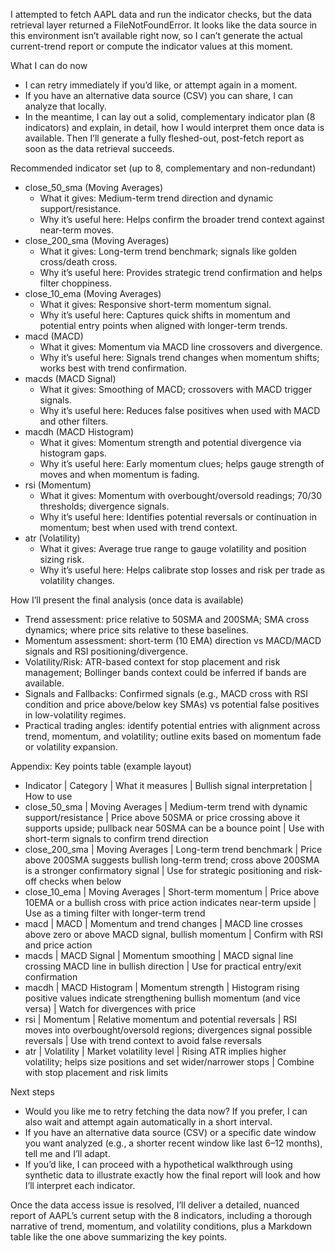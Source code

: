 I attempted to fetch AAPL data and run the indicator checks, but the data retrieval layer returned a FileNotFoundError. It looks like the data source in this environment isn’t available right now, so I can’t generate the actual current-trend report or compute the indicator values at this moment.

What I can do now
- I can retry immediately if you’d like, or attempt again in a moment.
- If you have an alternative data source (CSV) you can share, I can analyze that locally.
- In the meantime, I can lay out a solid, complementary indicator plan (8 indicators) and explain, in detail, how I would interpret them once data is available. Then I’ll generate a fully fleshed-out, post-fetch report as soon as the data retrieval succeeds.

Recommended indicator set (up to 8, complementary and non-redundant)
- close_50_sma (Moving Averages)
  - What it gives: Medium-term trend direction and dynamic support/resistance.
  - Why it’s useful here: Helps confirm the broader trend context against near-term moves.
- close_200_sma (Moving Averages)
  - What it gives: Long-term trend benchmark; signals like golden cross/death cross.
  - Why it’s useful here: Provides strategic trend confirmation and helps filter choppiness.
- close_10_ema (Moving Averages)
  - What it gives: Responsive short-term momentum signal.
  - Why it’s useful here: Captures quick shifts in momentum and potential entry points when aligned with longer-term trends.
- macd (MACD)
  - What it gives: Momentum via MACD line crossovers and divergence.
  - Why it’s useful here: Signals trend changes when momentum shifts; works best with trend confirmation.
- macds (MACD Signal)
  - What it gives: Smoothing of MACD; crossovers with MACD trigger signals.
  - Why it’s useful here: Reduces false positives when used with MACD and other filters.
- macdh (MACD Histogram)
  - What it gives: Momentum strength and potential divergence via histogram gaps.
  - Why it’s useful here: Early momentum clues; helps gauge strength of moves and when momentum is fading.
- rsi (Momentum)
  - What it gives: Momentum with overbought/oversold readings; 70/30 thresholds; divergence signals.
  - Why it’s useful here: Identifies potential reversals or continuation in momentum; best when used with trend context.
- atr (Volatility)
  - What it gives: Average true range to gauge volatility and position sizing risk.
  - Why it’s useful here: Helps calibrate stop losses and risk per trade as volatility changes.

How I’ll present the final analysis (once data is available)
- Trend assessment: price relative to 50SMA and 200SMA; SMA cross dynamics; where price sits relative to these baselines.
- Momentum assessment: short-term (10 EMA) direction vs MACD/MACD signals and RSI positioning/divergence.
- Volatility/Risk: ATR-based context for stop placement and risk management; Bollinger bands context could be inferred if bands are available.
- Signals and Fallbacks: Confirmed signals (e.g., MACD cross with RSI condition and price above/below key SMAs) vs potential false positives in low-volatility regimes.
- Practical trading angles: identify potential entries with alignment across trend, momentum, and volatility; outline exits based on momentum fade or volatility expansion.

Appendix: Key points table (example layout)
- Indicator | Category | What it measures | Bullish signal interpretation | How to use
- close_50_sma | Moving Averages | Medium-term trend with dynamic support/resistance | Price above 50SMA or price crossing above it supports upside; pullback near 50SMA can be a bounce point | Use with short-term signals to confirm trend direction
- close_200_sma | Moving Averages | Long-term trend benchmark | Price above 200SMA suggests bullish long-term trend; cross above 200SMA is a stronger confirmatory signal | Use for strategic positioning and risk-off checks when below
- close_10_ema | Moving Averages | Short-term momentum | Price above 10EMA or a bullish cross with price action indicates near-term upside | Use as a timing filter with longer-term trend
- macd | MACD | Momentum and trend changes | MACD line crosses above zero or above MACD signal, bullish momentum | Confirm with RSI and price action
- macds | MACD Signal | Momentum smoothing | MACD signal line crossing MACD line in bullish direction | Use for practical entry/exit confirmation
- macdh | MACD Histogram | Momentum strength | Histogram rising positive values indicate strengthening bullish momentum (and vice versa) | Watch for divergences with price
- rsi | Momentum | Relative momentum and potential reversals | RSI moves into overbought/oversold regions; divergences signal possible reversals | Use with trend context to avoid false reversals
- atr | Volatility | Market volatility level | Rising ATR implies higher volatility; helps size positions and set wider/narrower stops | Combine with stop placement and risk limits

Next steps
- Would you like me to retry fetching the data now? If you prefer, I can also wait and attempt again automatically in a short interval.
- If you have an alternative data source (CSV) or a specific date window you want analyzed (e.g., a shorter recent window like last 6–12 months), tell me and I’ll adapt.
- If you’d like, I can proceed with a hypothetical walkthrough using synthetic data to illustrate exactly how the final report will look and how I’ll interpret each indicator.

Once the data access issue is resolved, I’ll deliver a detailed, nuanced report of AAPL’s current setup with the 8 indicators, including a thorough narrative of trend, momentum, and volatility conditions, plus a Markdown table like the one above summarizing the key points.